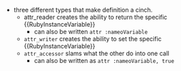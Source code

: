 * three different types that make definition a cinch.
  * attr_reader creates the ability to return the specific {{RubyInstanceVariable}}
    * can also be written `attr :nameoVariable`
  * `attr_writer` creates the ability to set the specific {{RubyInstanceVariable}}
  * `attr_accessor` slams what the other do into one call
    * can also be written as `attr :nameoVariable, true`
